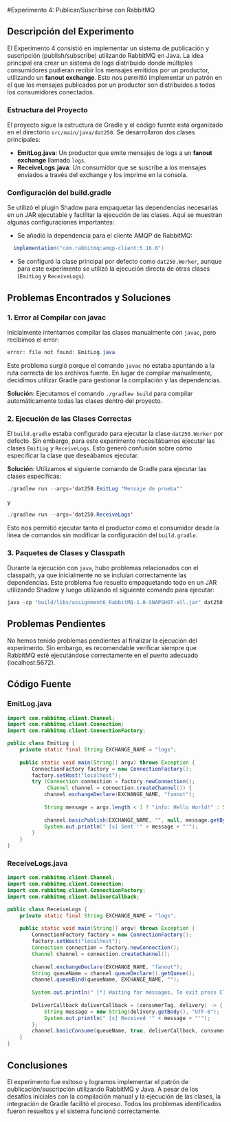 #Experimento 4: Publicar/Suscribirse con RabbitMQ

## Descripción del Experimento

El Experimento 4 consistió en implementar un sistema de publicación y suscripción (publish/subscribe) utilizando RabbitMQ en Java. La idea principal era crear un sistema de logs distribuido donde múltiples consumidores pudieran recibir los mensajes emitidos por un productor, utilizando un **fanout exchange**. Esto nos permitió implementar un patrón en el que los mensajes publicados por un productor son distribuidos a todos los consumidores conectados.

### Estructura del Proyecto

El proyecto sigue la estructura de Gradle y el código fuente está organizado en el directorio `src/main/java/dat250`. Se desarrollaron dos clases principales:

- **EmitLog.java**: Un productor que emite mensajes de logs a un **fanout exchange** llamado `logs`.
- **ReceiveLogs.java**: Un consumidor que se suscribe a los mensajes enviados a través del exchange y los imprime en la consola.

### Configuración del build.gradle

Se utilizó el plugin Shadow para empaquetar las dependencias necesarias en un JAR ejecutable y facilitar la ejecución de las clases. Aquí se muestran algunas configuraciones importantes:

- Se añadió la dependencia para el cliente AMQP de RabbitMQ:
```java
  implementation("com.rabbitmq:amqp-client:5.16.0")
```
- Se configuró la clase principal por defecto como `dat250.Worker`, aunque para este experimento se utilizó la ejecución directa de otras clases (`EmitLog` y `ReceiveLogs`).

## Problemas Encontrados y Soluciones

### 1. Error al Compilar con javac

Inicialmente intentamos compilar las clases manualmente con `javac`, pero recibimos el error:
```java
error: file not found: EmitLog.java
```
Este problema surgió porque el comando `javac` no estaba apuntando a la ruta correcta de los archivos fuente. En lugar de compilar manualmente, decidimos utilizar Gradle para gestionar la compilación y las dependencias.

**Solución**: Ejecutamos el comando `./gradlew build` para compilar automáticamente todas las clases dentro del proyecto.

### 2. Ejecución de las Clases Correctas

El `build.gradle` estaba configurado para ejecutar la clase `dat250.Worker` por defecto. Sin embargo, para este experimento necesitábamos ejecutar las clases `EmitLog` y `ReceiveLogs`. Esto generó confusión sobre cómo especificar la clase que deseábamos ejecutar.

**Solución**: Utilizamos el siguiente comando de Gradle para ejecutar las clases específicas:
```java
./gradlew run --args='dat250.EmitLog "Mensaje de prueba"'
```
y
```java
./gradlew run --args='dat250.ReceiveLogs'
```
Esto nos permitió ejecutar tanto el productor como el consumidor desde la línea de comandos sin modificar la configuración del `build.gradle`.

### 3. Paquetes de Clases y Classpath

Durante la ejecución con `java`, hubo problemas relacionados con el classpath, ya que inicialmente no se incluían correctamente las dependencias. Este problema fue resuelto empaquetando todo en un JAR utilizando Shadow y luego utilizando el siguiente comando para ejecutar:
```java
java -cp "build/libs/assignment6_RabbitMQ-1.0-SNAPSHOT-all.jar" dat250.EmitLog "Mensaje de prueba"
```
## Problemas Pendientes

No hemos tenido problemas pendientes al finalizar la ejecución del experimento. Sin embargo, es recomendable verificar siempre que RabbitMQ esté ejecutándose correctamente en el puerto adecuado (localhost:5672).

## Código Fuente

### EmitLog.java
```java
import com.rabbitmq.client.Channel;  
import com.rabbitmq.client.Connection;  
import com.rabbitmq.client.ConnectionFactory;  

public class EmitLog {  
    private static final String EXCHANGE_NAME = "logs";  
  
    public static void main(String[] argv) throws Exception {  
        ConnectionFactory factory = new ConnectionFactory();  
        factory.setHost("localhost");  
        try (Connection connection = factory.newConnection();  
             Channel channel = connection.createChannel()) {  
            channel.exchangeDeclare(EXCHANGE_NAME, "fanout");  
  
            String message = argv.length < 1 ? "info: Hello World!" : String.join(" ", argv);  
  
            channel.basicPublish(EXCHANGE_NAME, "", null, message.getBytes("UTF-8"));  
            System.out.println(" [x] Sent '" + message + "'");  
        }  
    }  
}
```
### ReceiveLogs.java
```java
import com.rabbitmq.client.Channel;  
import com.rabbitmq.client.Connection;  
import com.rabbitmq.client.ConnectionFactory;  
import com.rabbitmq.client.DeliverCallback;  

public class ReceiveLogs {  
    private static final String EXCHANGE_NAME = "logs";  
  
    public static void main(String[] argv) throws Exception {  
        ConnectionFactory factory = new ConnectionFactory();  
        factory.setHost("localhost");  
        Connection connection = factory.newConnection();  
        Channel channel = connection.createChannel();  
  
        channel.exchangeDeclare(EXCHANGE_NAME, "fanout");  
        String queueName = channel.queueDeclare().getQueue();  
        channel.queueBind(queueName, EXCHANGE_NAME, "");  
  
        System.out.println(" [*] Waiting for messages. To exit press CTRL+C");  
  
        DeliverCallback deliverCallback = (consumerTag, delivery) -> {  
            String message = new String(delivery.getBody(), "UTF-8");  
            System.out.println(" [x] Received '" + message + "'");  
        };  
        channel.basicConsume(queueName, true, deliverCallback, consumerTag -> {});  
    }  
}
```
## Conclusiones

El experimento fue exitoso y logramos implementar el patrón de publicación/suscripción utilizando RabbitMQ y Java. A pesar de los desafíos iniciales con la compilación manual y la ejecución de las clases, la integración de Gradle facilitó el proceso. Todos los problemas identificados fueron resueltos y el sistema funcionó correctamente.
